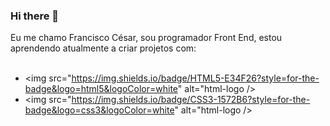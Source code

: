 ### Hi there 👋
Eu me chamo Francisco César, sou programador Front End, estou aprendendo atualmente a criar projetos com:
<br>
<br>

- <img src="https://img.shields.io/badge/HTML5-E34F26?style=for-the-badge&logo=html5&logoColor=white" alt="html-logo />
- <img src="https://img.shields.io/badge/CSS3-1572B6?style=for-the-badge&logo=css3&logoColor=white" alt="html-logo />
